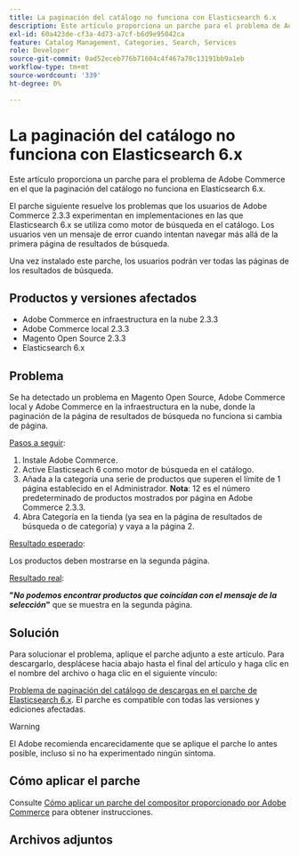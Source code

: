 ```yaml
---
title: La paginación del catálogo no funciona con Elasticsearch 6.x
description: Este artículo proporciona un parche para el problema de Adobe Commerce en el que la paginación del catálogo no funciona en Elasticsearch 6.x.
exl-id: 60a423de-cf3a-4d73-a7cf-b6d9e95042ca
feature: Catalog Management, Categories, Search, Services
role: Developer
source-git-commit: 0ad52eceb776b71604c4f467a70c13191bb9a1eb
workflow-type: tm+mt
source-wordcount: '339'
ht-degree: 0%

---
```


# La paginación del catálogo no funciona con Elasticsearch 6.x

Este artículo proporciona un parche para el problema de Adobe Commerce en el que la paginación del catálogo no funciona en Elasticsearch 6.x.

El parche siguiente resuelve los problemas que los usuarios de Adobe Commerce 2.3.3 experimentan en implementaciones en las que Elasticsearch 6.x se utiliza como motor de búsqueda en el catálogo. Los usuarios ven un mensaje de error cuando intentan navegar más allá de la primera página de resultados de búsqueda.

Una vez instalado este parche, los usuarios podrán ver todas las páginas de los resultados de búsqueda.

## Productos y versiones afectados

* Adobe Commerce en infraestructura en la nube 2.3.3
* Adobe Commerce local 2.3.3
* Magento Open Source 2.3.3
* Elasticsearch 6.x

## Problema

Se ha detectado un problema en Magento Open Source, Adobe Commerce local y Adobe Commerce en la infraestructura en la nube, donde la paginación de la página de resultados de búsqueda no funciona si cambia de página.

<u>Pasos a seguir</u>:

1. Instale Adobe Commerce.
1. Active Elasticseach 6 como motor de búsqueda en el catálogo.
1. Añada a la categoría una serie de productos que superen el límite de 1 página establecido en el Administrador. **Nota**: 12 es el número predeterminado de productos mostrados por página en Adobe Commerce 2.3.3.
1. Abra Categoría en la tienda (ya sea en la página de resultados de búsqueda o de categoría) y vaya a la página 2.

<u>Resultado esperado</u>:

Los productos deben mostrarse en la segunda página.

<u>Resultado real</u>:

**&quot;***No podemos encontrar productos que coincidan con el mensaje de la selección***&quot;** que se muestra en la segunda página.

## Solución

Para solucionar el problema, aplique el parche adjunto a este artículo. Para descargarlo, desplácese hacia abajo hasta el final del artículo y haga clic en el nombre del archivo o haga clic en el siguiente vínculo:

[Problema de paginación del catálogo de descargas en el parche de Elasticsearch 6.x](assets/Catalog_pagination_issue_on_Elasticsearch_6_composer-2019-10-11-08-07-41.patch.zip). El parche es compatible con todas las versiones y ediciones afectadas.

>[!WARNING]
>
>El Adobe recomienda encarecidamente que se aplique el parche lo antes posible, incluso si no ha experimentado ningún síntoma.

## Cómo aplicar el parche

Consulte [Cómo aplicar un parche del compositor proporcionado por Adobe Commerce](/help/how-to/general/how-to-apply-a-composer-patch-provided-by-magento.md) para obtener instrucciones.

## Archivos adjuntos
